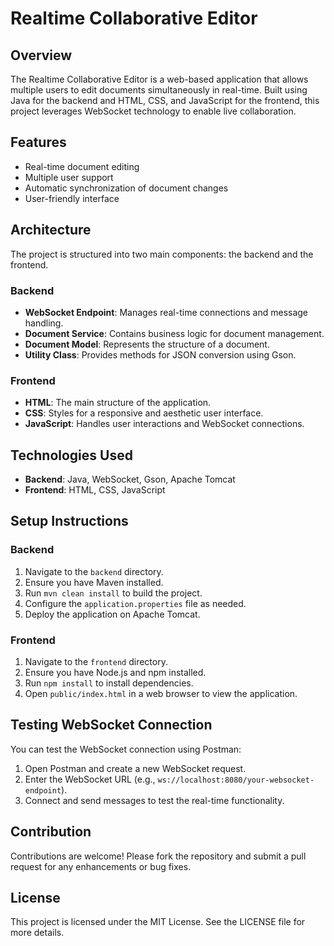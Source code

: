 # Realtime Collaborative Editor

## Overview
The Realtime Collaborative Editor is a web-based application that allows multiple users to edit documents simultaneously in real-time. Built using Java for the backend and HTML, CSS, and JavaScript for the frontend, this project leverages WebSocket technology to enable live collaboration.

## Features
- Real-time document editing
- Multiple user support
- Automatic synchronization of document changes
- User-friendly interface

## Architecture
The project is structured into two main components: the backend and the frontend.

### Backend
- **WebSocket Endpoint**: Manages real-time connections and message handling.
- **Document Service**: Contains business logic for document management.
- **Document Model**: Represents the structure of a document.
- **Utility Class**: Provides methods for JSON conversion using Gson.

### Frontend
- **HTML**: The main structure of the application.
- **CSS**: Styles for a responsive and aesthetic user interface.
- **JavaScript**: Handles user interactions and WebSocket connections.

## Technologies Used
- **Backend**: Java, WebSocket, Gson, Apache Tomcat
- **Frontend**: HTML, CSS, JavaScript

## Setup Instructions

### Backend
1. Navigate to the `backend` directory.
2. Ensure you have Maven installed.
3. Run `mvn clean install` to build the project.
4. Configure the `application.properties` file as needed.
5. Deploy the application on Apache Tomcat.

### Frontend
1. Navigate to the `frontend` directory.
2. Ensure you have Node.js and npm installed.
3. Run `npm install` to install dependencies.
4. Open `public/index.html` in a web browser to view the application.

## Testing WebSocket Connection
You can test the WebSocket connection using Postman:
1. Open Postman and create a new WebSocket request.
2. Enter the WebSocket URL (e.g., `ws://localhost:8080/your-websocket-endpoint`).
3. Connect and send messages to test the real-time functionality.

## Contribution
Contributions are welcome! Please fork the repository and submit a pull request for any enhancements or bug fixes.

## License
This project is licensed under the MIT License. See the LICENSE file for more details.